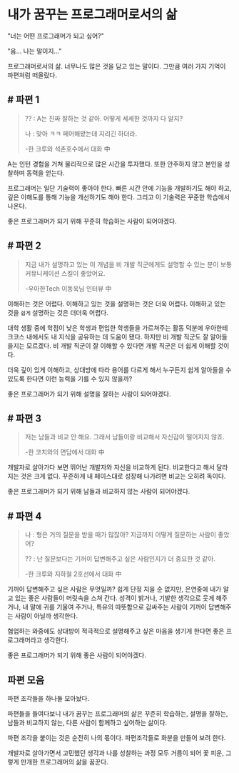 # 내가 꿈꾸는 프로그래머로서의 삶

"너는 어떤 프로그래머가 되고 싶어?"

"음... 나는 말이지..."



프로그래머로서의 삶. 너무나도 많은 것을 담고 있는 말이다. 그만큼 여러 가지 기억이 파편처럼 떠올랐다.



## # 파편 1

> ?? : A는 진짜 잘하는 것 같아. 어떻게 세세한 것까지 다 알지?
>
> 나 : 맞아 ㅋㅋ 페어해봤는데 지리긴 하더라.
>
> -한 크루와 석촌호수에서 대화 中

A는 인턴 경험을 거쳐 물리적으로 많은 시간을 투자했다. 또한 안주하지 않고 본인을 성찰하며 동력을 얻는다.

프로그래머는 일단 기술력이 좋아야 한다. 빠른 시간 안에 기능을 개발하기도 해야 하고, 깊은 이해도를 통해 기능을 개선하기도 해야 한다. 그리고 이 기술력은 꾸준한 학습에서 나온다.

좋은 프로그래머가 되기 위해 꾸준히 학습하는 사람이 되어야겠다.



## # 파편 2

> 지금 내가 설명하고 있는 이 개념을 비 개발 직군에게도 설명할 수 있는 분이 보통 커뮤니케이션 스킬이 좋았어요.
>
> -우아한Tech 이동욱님 인터뷰 中

이해하는 것은 어렵다. 이해하고 있는 것을 설명하는 것은 더욱 어렵다. 이해하고 있는 것을 `쉽게` 설명하는 것은 더더욱 어렵다.

대학 생활 중에 학점이 낮은 학생과 편입한 학생들을 가르쳐주는 활동 덕분에 우아한테크코스 내에서도 내 지식을 공유하는 데 도움이 됐다. 하지만 비 개발 직군도 잘 알아들을지는 모르겠다. 비 개발 직군이 잘 이해할 수 있다면 개발 직군은 더 쉽게 이해할 것이다.

더욱 깊이 있게 이해하고, 상대방에 따라 용어를 다르게 해서 누구든지 쉽게 알아들을 수 있도록 한다면 이런 능력을 기를 수 있지 않을까?

좋은 프로그래머가 되기 위해 설명을 잘하는 사람이 되어야겠다. 



## # 파편 3

> 저는 남들과 비교 안 해요. 그래서 남들이랑 비교해서 자신감이 떨어지지 않죠.
>
> -한 코치와의 면담에서 대화 中

개발자로 살아가다 보면 뛰어난 개발자와 자신을 비교하게 된다. 비교한다고 해서 달라지는 것은 크게 없다. 꾸준하게 내 페이스대로 성장해 나가려면 비교는 오히려 독이다.

좋은 프로그래머가 되기 위해 남들과 비교하지 않는 사람이 되어야겠다.



## # 파편 4

> 나 : 형은 거의 질문을 받을 때가 많잖아? 지금까지 어떻게 질문하는 사람이 좋았어?
>
> ?? : 난 질문보다는 기꺼이 답변해주고 싶은 사람인지가 더 중요한 것 같아.
>
> -한 크루와 지하철 2호선에서 대화 中

기꺼이 답변해주고 싶은 사람은 무엇일까? 쉽게 단정 지을 순 없지만, 은연중에 내가 알고 있는 좋은 사람들이 머릿속을 스쳐 간다. 성격이 밝거나, 기발한 생각으로 웃게 해주거나, 내 말에 귀를 기울여 주거나, 특유의 따뜻함으로 감싸주는 사람이 기꺼이 답변해주는 사람이 아닐까 생각한다.

협업하는 와중에도 상대방이 적극적으로 설명해주고 싶은 마음을 생기게 한다면 좋은 프로그래머라고 생각한다.

좋은 프로그래머가 되기 위해 좋은 사람이 되어야겠다.



## 파편 모음

파편 조각들을 하나둘 모아놨다.

파편들을 들여다보니 내가 꿈꾸는 프로그래머의 삶은 꾸준히 학습하는, 설명을 잘하는, 남들과 비교하지 않는, 다른 사람이 함께하고 싶어하는 삶이다.

파편 조각을 붙이는 것은 순전히 나의 몫이다. 파편조각들로 화분을 만들어 보려 한다.

개발자로 살아가면서 고민했던 생각과 나를 성찰하는 과정 모두 거름이 되어 꽃 피운, 그렇게 만개한 프로그래머의 삶을 꿈꾼다.



